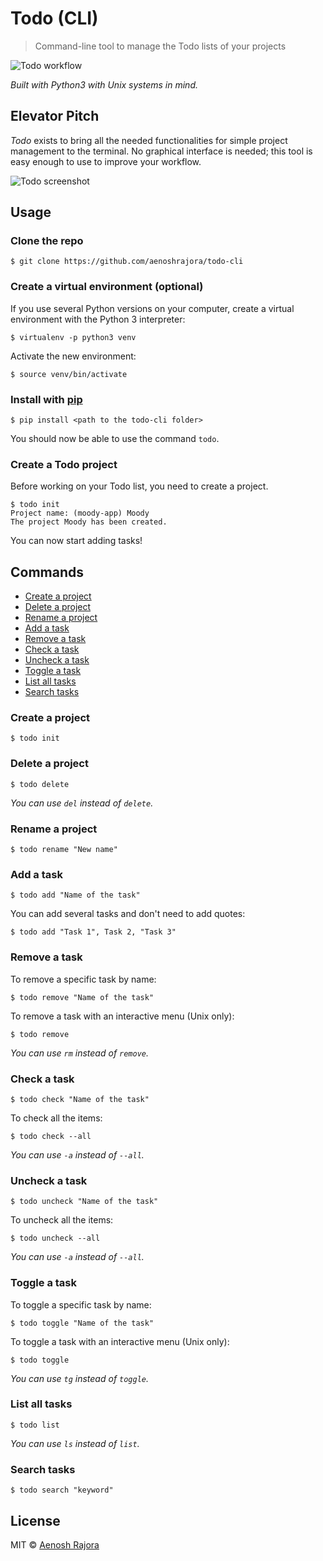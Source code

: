 # Todo (CLI)

> Command-line tool to manage the Todo lists of your projects

![Todo workflow](https://cloud.githubusercontent.com/assets/6137112/15577881/94d72140-235e-11e6-9f6d-68393c515a33.gif)

*Built with Python3 with Unix systems in mind.*

## Elevator Pitch

*Todo* exists to bring all the needed functionalities for simple project management to the terminal. No graphical interface is needed; this tool is easy enough to use to improve your workflow.

![Todo screenshot](https://cloud.githubusercontent.com/assets/6137112/15632931/d48ba286-25a0-11e6-983b-46ef5188e91e.png)

## Usage

### Clone the repo

```console
$ git clone https://github.com/aenoshrajora/todo-cli
```

### Create a virtual environment (optional)

If you use several Python versions on your computer, create a virtual environment with the Python 3 interpreter:

```console
$ virtualenv -p python3 venv
```

Activate the new environment:

```console
$ source venv/bin/activate
```

### Install with [pip](https://github.com/pypa/pip)

```console
$ pip install <path to the todo-cli folder>
```

You should now be able to use the command `todo`.

### Create a Todo project

Before working on your Todo list, you need to create a project.

```console
$ todo init
Project name: (moody-app) Moody
The project Moody has been created.
```

You can now start adding tasks!

## Commands

* [Create a project](#create-a-project)
* [Delete a project](#delete-a-project)
* [Rename a project](#rename-a-project)
* [Add a task](#add-a-task)
* [Remove a task](#remove-a-task)
* [Check a task](#check-a-task)
* [Uncheck a task](#uncheck-a-task)
* [Toggle a task](#toggle-a-task)
* [List all tasks](#list-all-tasks)
* [Search tasks](#search-tasks)

### Create a project

```console
$ todo init
```

### Delete a project

```console
$ todo delete
```

*You can use `del` instead of `delete`.*

### Rename a project

```console
$ todo rename "New name"
```

### Add a task

```console
$ todo add "Name of the task"
```

You can add several tasks and don't need to add quotes:

```console
$ todo add "Task 1", Task 2, "Task 3"
```

### Remove a task

To remove a specific task by name:

```console
$ todo remove "Name of the task"
```

To remove a task with an interactive menu (Unix only):

```console
$ todo remove
```

*You can use `rm` instead of `remove`.*

### Check a task

```console
$ todo check "Name of the task"
```

To check all the items:

```console
$ todo check --all
```

*You can use `-a` instead of `--all`.*

### Uncheck a task

```console
$ todo uncheck "Name of the task"
```

To uncheck all the items:

```console
$ todo uncheck --all
```

*You can use `-a` instead of `--all`.*

### Toggle a task

To toggle a specific task by name:

```console
$ todo toggle "Name of the task"
```

To toggle a task with an interactive menu (Unix only):

```console
$ todo toggle
```

*You can use `tg` instead of `toggle`.*

### List all tasks

```console
$ todo list
```

*You can use `ls` instead of `list`.*

### Search tasks

```console
$ todo search "keyword"
```

## License

MIT © [Aenosh Rajora](https://aenoshrajora.netlify.com)
